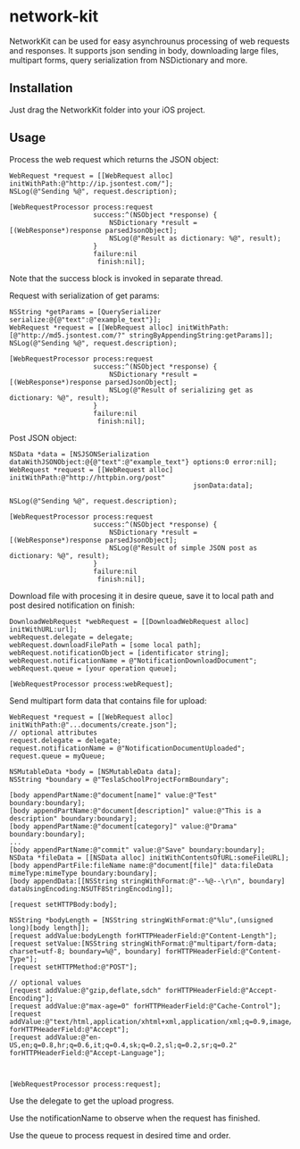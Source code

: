 # network-kit

NetworkKit can be used for easy asynchrounus processing of web requests and responses.
It supports json sending in body, downloading large files, multipart forms, query serialization from NSDictionary and more.

## Installation
Just drag the NetworkKit folder into your iOS project.

## Usage

Process the web request which returns the JSON object:

    WebRequest *request = [[WebRequest alloc] initWithPath:@"http://ip.jsontest.com/"];
    NSLog(@"Sending %@", request.description);
    
    [WebRequestProcessor process:request
                         success:^(NSObject *response) {
                             NSDictionary *result = [(WebResponse*)response parsedJsonObject];
                             NSLog(@"Result as dictionary: %@", result);
                         }
                         failure:nil
                          finish:nil];

Note that the success block is invoked in separate thread.

Request with serialization of get params:

    NSString *getParams = [QuerySerializer serialize:@{@"text":@"example_text"}];
    WebRequest *request = [[WebRequest alloc] initWithPath:[@"http://md5.jsontest.com/?" stringByAppendingString:getParams]];
    NSLog(@"Sending %@", request.description);
    
    [WebRequestProcessor process:request
                         success:^(NSObject *response) {
                             NSDictionary *result = [(WebResponse*)response parsedJsonObject];
                             NSLog(@"Result of serializing get as dictionary: %@", result);
                         }
                         failure:nil
                          finish:nil];

Post JSON object:

    NSData *data = [NSJSONSerialization dataWithJSONObject:@{@"text":@"example_text"} options:0 error:nil];
    WebRequest *request = [[WebRequest alloc] initWithPath:@"http://httpbin.org/post"
                                                  jsonData:data];
    
    NSLog(@"Sending %@", request.description);
    
    [WebRequestProcessor process:request
                         success:^(NSObject *response) {
                             NSDictionary *result = [(WebResponse*)response parsedJsonObject];
                             NSLog(@"Result of simple JSON post as dictionary: %@", result);
                         }
                         failure:nil
                          finish:nil];


Download file with procesing it in desire queue, save it to local path and post desired notification on finish:

    DownloadWebRequest *webRequest = [[DownloadWebRequest alloc] initWithURL:url];
    webRequest.delegate = delegate;
    webRequest.downloadFilePath = [some local path];
    webRequest.notificationObject = [identificator string];
    webRequest.notificationName = @"NotificationDownloadDocument";
    webRequest.queue = [your operation queue];
    
    [WebRequestProcessor process:webRequest];
    
Send multipart form data that contains file for upload:

    WebRequest *request = [[WebRequest alloc] initWithPath:@"...documents/create.json"];
    // optional attributes
    request.delegate = delegate;
    request.notificationName = @"NotificationDocumentUploaded";
    request.queue = myQueue;
    
    NSMutableData *body = [NSMutableData data];
    NSString *boundary = @"TeslaSchoolProjectFormBoundary";
    
    [body appendPartName:@"document[name]" value:@"Test" boundary:boundary];
    [body appendPartName:@"document[description]" value:@"This is a description" boundary:boundary];
    [body appendPartName:@"document[category]" value:@"Drama" boundary:boundary];
    ...
    [body appendPartName:@"commit" value:@"Save" boundary:boundary];
    NSData *fileData = [[NSData alloc] initWithContentsOfURL:someFileURL];
    [body appendPartFile:fileName name:@"document[file]" data:fileData mimeType:mimeType boundary:boundary];
    [body appendData:[[NSString stringWithFormat:@"--%@--\r\n", boundary] dataUsingEncoding:NSUTF8StringEncoding]];
    
    [request setHTTPBody:body];
    
    NSString *bodyLength = [NSString stringWithFormat:@"%lu",(unsigned long)[body length]];
    [request addValue:bodyLength forHTTPHeaderField:@"Content-Length"];
    [request setValue:[NSString stringWithFormat:@"multipart/form-data; charset=utf-8; boundary=%@", boundary] forHTTPHeaderField:@"Content-Type"];
    [request setHTTPMethod:@"POST"];
    
    // optional values
    [request addValue:@"gzip,deflate,sdch" forHTTPHeaderField:@"Accept-Encoding"];
    [request addValue:@"max-age=0" forHTTPHeaderField:@"Cache-Control"];
    [request addValue:@"text/html,application/xhtml+xml,application/xml;q=0.9,image/webp,*/*;q=0.8" forHTTPHeaderField:@"Accept"];
    [request addValue:@"en-US,en;q=0.8,hr;q=0.6,it;q=0.4,sk;q=0.2,sl;q=0.2,sr;q=0.2" forHTTPHeaderField:@"Accept-Language"];
    
    
    
    [WebRequestProcessor process:request];

Use the delegate to get the upload progress.

Use the notificationName to observe when the request has finished.

Use the queue to process request in desired time and order.
